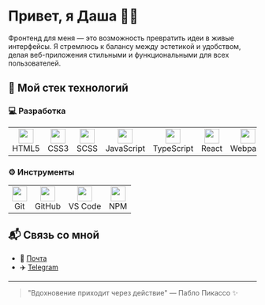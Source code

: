 # Привет, я Даша 👩‍💻

Фронтенд для меня — это возможность превратить идеи в живые интерфейсы. Я стремлюсь к балансу между эстетикой и удобством, делая веб-приложения стильными и функциональными для всех пользователей.

## 🚀 Мой стек технологий

### 💻 Разработка
<table>
  <tr>
    <td align="center"><img src="https://cdn.simpleicons.org/html5/E34F26" width="30"/><br>HTML5</td>
    <td align="center"><img src="https://cdn.simpleicons.org/css3/1572B6" width="30"/><br>CSS3</td>
    <td align="center"><img src="https://cdn.simpleicons.org/sass/CC6699" width="30"/><br>SCSS</td>
    <td align="center"><img src="https://cdn.simpleicons.org/javascript/F7DF1E" width="30"/><br>JavaScript</td>
    <td align="center"><img src="https://cdn.simpleicons.org/typescript/3178C6" width="30"/><br>TypeScript</td>
    <td align="center"><img src="https://cdn.simpleicons.org/react/61DAFB" width="30"/><br>React</td>
    <td align="center"><img src="https://cdn.simpleicons.org/webpack/8DD6F9" width="30"/><br>Webpack</td>
  </tr>
</table>

### ⚙️ Инструменты
<table>
  <tr>
    <td align="center"><img src="https://cdn.simpleicons.org/git/F05032" width="30"/><br>Git</td>
    <td align="center"><img src="https://cdn.simpleicons.org/github/181717" width="30"/><br>GitHub</td>
    <td align="center"><img src="https://cdn.simpleicons.org/visualstudiocode/007ACC" width="30"/><br>VS Code</td>
    <td align="center"><img src="https://cdn.simpleicons.org/npm/CB3837" width="30"/><br>NPM</td>
  </tr>
</table>

## 📬 Связь со мной
- 📧 [Почта](mailto:shalyakina.dk@gmail.com)
- ✈️ [Telegram](https://t.me/daria_shalyakina)

---

> "Вдохновение приходит через действие" — Пабло Пикассо ✨
